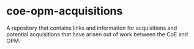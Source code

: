 # coe-opm-acquisitions
A repository that contains links and information for acquisitions and potential acquisitions that have arisen out of work between the CoE and OPM.
